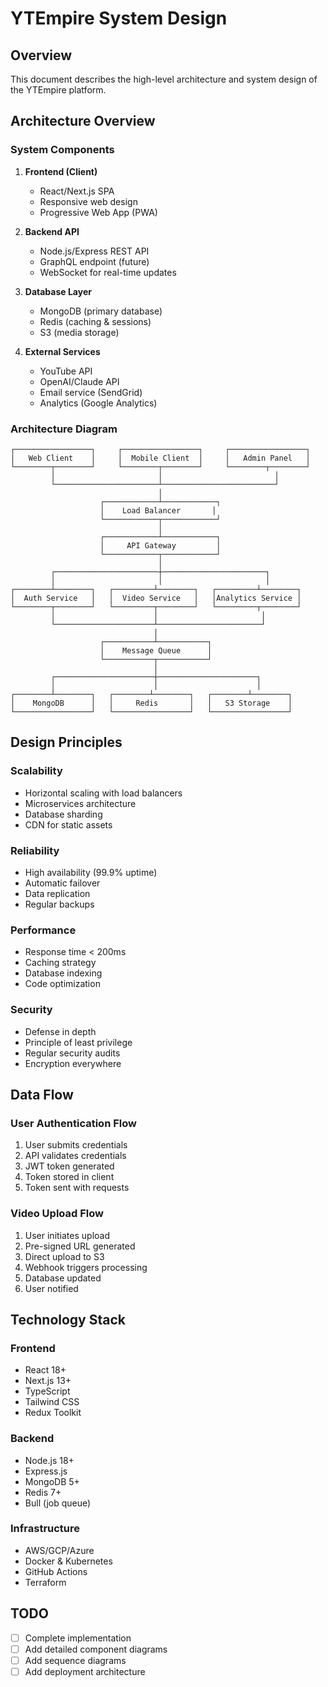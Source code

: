 # YTEmpire System Design

## Overview
This document describes the high-level architecture and system design of the YTEmpire platform.

## Architecture Overview

### System Components
1. **Frontend (Client)**
   - React/Next.js SPA
   - Responsive web design
   - Progressive Web App (PWA)

2. **Backend API**
   - Node.js/Express REST API
   - GraphQL endpoint (future)
   - WebSocket for real-time updates

3. **Database Layer**
   - MongoDB (primary database)
   - Redis (caching & sessions)
   - S3 (media storage)

4. **External Services**
   - YouTube API
   - OpenAI/Claude API
   - Email service (SendGrid)
   - Analytics (Google Analytics)

### Architecture Diagram
```
┌─────────────────┐     ┌─────────────────┐     ┌─────────────────┐
│   Web Client    │     │  Mobile Client  │     │   Admin Panel   │
└────────┬────────┘     └────────┬────────┘     └────────┬────────┘
         │                       │                         │
         └───────────────────────┴─────────────────────────┘
                                 │
                    ┌────────────┴────────────┐
                    │    Load Balancer       │
                    └────────────┬────────────┘
                                 │
                    ┌────────────┴────────────┐
                    │     API Gateway         │
                    └────────────┬────────────┘
                                 │
         ┌───────────────────────┼───────────────────────┐
         │                       │                       │
┌────────┴────────┐   ┌─────────┴────────┐   ┌─────────┴────────┐
│  Auth Service   │   │  Video Service   │   │Analytics Service │
└────────┬────────┘   └─────────┬────────┘   └─────────┬────────┘
         │                      │                       │
         └──────────────────────┴───────────────────────┘
                                │
                    ┌───────────┴───────────┐
                    │    Message Queue      │
                    └───────────┬───────────┘
                                │
         ┌──────────────────────┼──────────────────────┐
         │                      │                      │
┌────────┴────────┐   ┌────────┴────────┐   ┌────────┴────────┐
│    MongoDB      │   │     Redis       │   │   S3 Storage    │
└─────────────────┘   └─────────────────┘   └─────────────────┘
```

## Design Principles

### Scalability
- Horizontal scaling with load balancers
- Microservices architecture
- Database sharding
- CDN for static assets

### Reliability
- High availability (99.9% uptime)
- Automatic failover
- Data replication
- Regular backups

### Performance
- Response time < 200ms
- Caching strategy
- Database indexing
- Code optimization

### Security
- Defense in depth
- Principle of least privilege
- Regular security audits
- Encryption everywhere

## Data Flow

### User Authentication Flow
1. User submits credentials
2. API validates credentials
3. JWT token generated
4. Token stored in client
5. Token sent with requests

### Video Upload Flow
1. User initiates upload
2. Pre-signed URL generated
3. Direct upload to S3
4. Webhook triggers processing
5. Database updated
6. User notified

## Technology Stack

### Frontend
- React 18+
- Next.js 13+
- TypeScript
- Tailwind CSS
- Redux Toolkit

### Backend
- Node.js 18+
- Express.js
- MongoDB 5+
- Redis 7+
- Bull (job queue)

### Infrastructure
- AWS/GCP/Azure
- Docker & Kubernetes
- GitHub Actions
- Terraform

## TODO
- [ ] Complete implementation
- [ ] Add detailed component diagrams
- [ ] Add sequence diagrams
- [ ] Add deployment architecture